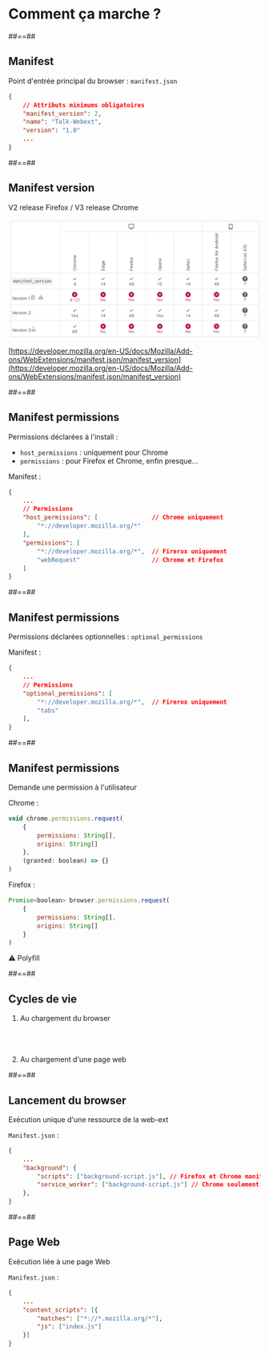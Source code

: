 <!-- .slide: class="transition left" data-background="./assets/images/pexels-miguel-á-padriñán-three.jpeg" style="left: 700px"-->

# Comment ça marche ?

##==##

<!-- .slide: class="with-code-bg-dark consolas" -->

## Manifest

Point d'entrée principal du browser : `manifest.json`
```json
{
    // Attributs minimums obligatoires
    "manifest_version": 2,
    "name": "Talk-Webext",
    "version": "1.0"
    ...
}
```

##==##

<!-- .slide: -->

## Manifest version

V2 release Firefox / V3 release Chrome

![h-600](./assets/images/manifest_version_compatibility.png)

[https://developer.mozilla.org/en-US/docs/Mozilla/Add-ons/WebExtensions/manifest.json/manifest_version](https://developer.mozilla.org/en-US/docs/Mozilla/Add-ons/WebExtensions/manifest.json/manifest_version)


##==##

<!-- .slide: class="with-code-bg-dark consolas" -->

## Manifest permissions

Permissions déclarées à l'install :
 - `host_permissions` : uniquement pour Chrome
 - `permissions` : pour Firefox et Chrome, enfin presque...

Manifest :

```json
{
    ...
    // Permissions
    "host_permissions": [               // Chrome uniquement
        "*://developer.mozilla.org/*"
    ], 
    "permissions": [
        "*://developer.mozilla.org/*",  // Firerox uniquement
        "webRequest"                    // Chrome et Firefox
    ]
}
```

##==##

<!-- .slide: class="with-code-bg-dark consolas" -->

## Manifest permissions

Permissions déclarées optionnelles : `optional_permissions`

Manifest :

```json
{
    ...
    // Permissions
    "optional_permissions": [
        "*://developer.mozilla.org/*",  // Firerox uniquement
        "tabs"
    ],
}
```


##==##

<!-- .slide: class="with-code-bg-dark consolas" -->

## Manifest permissions

Demande une permission à l'utilisateur

Chrome :
```js
void chrome.permissions.request(
    {
        permissions: String[],
        origins: String[]
    },
    (granted: boolean) => {}
)
```

Firefox :
```js
Promise<boolean> browser.permissions.request(
    {
        permissions: String[],
        origins: String[]
    }
)
```

⚠️ Polyfill

##==##

<!-- .slide: class="with-code-bg-dark consolas" -->

## Cycles de vie

1. Au chargement du browser<br/><br/><br/><br/>

1. Au chargement d'une page web

##==##

<!-- .slide: class="with-code-bg-dark consolas" -->

## Lancement du browser

Exécution unique d'une ressource de la web-ext

`Manifest.json` :

```json
{
    ...
    "background": {
        "scripts": ["background-script.js"], // Firefox et Chrome manifest V2
        "service_worker": ["background-script.js"] // Chrome seulement manifest V3
    },
}
```

##==##

<!-- .slide: class="with-code-bg-dark consolas" -->

## Page Web

Exécution liée à une page Web

`Manifest.json` :

```json
{
    ...
    "content_scripts": [{
        "matches": ["*://*.mozilla.org/*"],
        "js": ["index.js"]
    }]
}
```